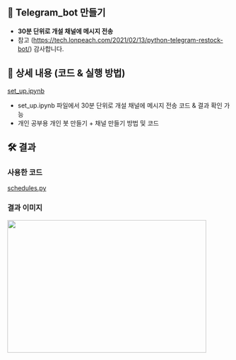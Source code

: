 ## 🚀 Telegram_bot 만들기

- **30분 단위로 개설 채널에 메시지 전송**
- 참고 (https://tech.lonpeach.com/2021/02/13/python-telegram-restock-bot/) 감사합니다.

## 📖 상세 내용 (코드 & 실행 방법)

[set_up.ipynb](./set_up.ipynb)

- set_up.ipynb 파일에서 30분 단위로 개설 채널에 메시지 전송 코드 & 결과 확인 가능
- 개인 공부용 개인 봇 만들기 + 채널 만들기 방법 및 코드

## 🛠️ 결과

### 사용한 코드

[schedules.py](./schedules.py)

### 결과 이미지

<img src="./image/schedule" width="450px" height="300px"></img><br/>
